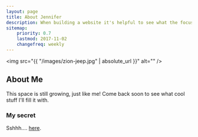 ```yaml
---
layout: page
title: About Jennifer
description: When building a website it's helpful to see what the focus of your site is. This page is an example of how to show a website's focus.
sitemap:
    priority: 0.7
    lastmod: 2017-11-02
    changefreq: weekly
---
```

<span class="image left" style="max-width:200px"><img src="{{ "/images/zion-jeep.jpg" | absolute_url }}" alt="" /></span>
## About Me


This space is still growing, just like me! Come back soon to see what cool stuff I'll fill it with.

### My secret
Sshhh.... [here](/asdf).